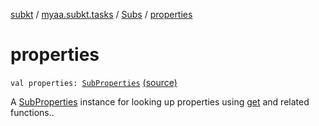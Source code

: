 [subkt](../../index.md) / [myaa.subkt.tasks](../index.md) / [Subs](index.md) / [properties](./properties.md)

# properties

`val properties: `[`SubProperties`](../-sub-properties/index.md) [(source)](https://github.com/Myaamori/SubKt/blob/0.1.7/src/main/kotlin/myaa/subkt/tasks/plugin.kt#L332)

A [SubProperties](../-sub-properties/index.md) instance for looking up properties using [get](get.md) and related functions..

